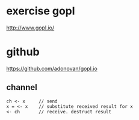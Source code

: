 # exercise gopl
http://www.gopl.io/  

# github
https://github.com/adonovan/gopl.io

## channel

```
ch <- x     // send
x = <- x    // substitute received result for x
<- ch       // receive. destruct result
```

